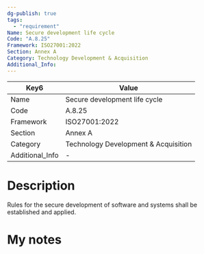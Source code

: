 ```yaml
---
dg-publish: true
tags:
  - "requirement"
Name: Secure development life cycle
Code: "A.8.25"
Framework: ISO27001:2022
Section: Annex A
Category: Technology Development & Acquisition
Additional_Info: 
---
```


<div><table class="dataview table-view-table"><thead class="table-view-thead"><tr class="table-view-tr-header"><th class="table-view-th"><span>Key</span><span class="dataview small-text">6</span></th><th class="table-view-th"><span>Value</span></th></tr></thead><tbody class="table-view-tbody"><tr><td><span>Name</span></td><td><span>Secure development life cycle</span></td></tr><tr><td><span>Code</span></td><td><span>A.8.25</span></td></tr><tr><td><span>Framework</span></td><td><span>ISO27001:2022</span></td></tr><tr><td><span>Section</span></td><td><span>Annex A</span></td></tr><tr><td><span>Category</span></td><td><span>Technology Development &amp; Acquisition</span></td></tr><tr><td><span>Additional_Info</span></td><td><span>-</span></td></tr></tbody></table></div>

# Description

Rules for the secure development of software and systems shall be established and applied.

# My notes
